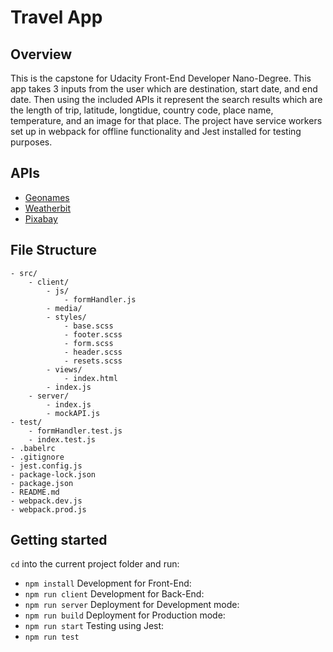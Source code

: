 # Travel App

## Overview 

This is the capstone for Udacity Front-End Developer Nano-Degree. This app takes 3 inputs from the user which are destination, start date, and end date. Then using the included APIs it represent the search results which are the length of trip, latitude, longtidue, country code, place name, temperature, and an image for that place. The project have service workers set up in webpack for offline functionality and Jest installed for testing purposes.

## APIs

* [Geonames](http://api.geonames.org)
* [Weatherbit](https://api.weatherbit.io/)
* [Pixabay](https://pixabay.com/api/)

## File Structure

    - src/
        - client/
            - js/
                - formHandler.js
            - media/
            - styles/
			    - base.scss
				- footer.scss
				- form.scss
				- header.scss
				- resets.scss
            - views/
                - index.html
            - index.js        
        - server/ 
            - index.js
			- mockAPI.js
    - test/
	    - formHandler.test.js
		- index.test.js	
    - .babelrc
    - .gitignore
	- jest.config.js
    - package-lock.json
    - package.json
    - README.md
    - webpack.dev.js
    - webpack.prod.js

## Getting started

`cd` into the current project folder and run:
- `npm install`
Development for Front-End:
- `npm run client`
Development for Back-End:
- `npm run server`
Deployment for Development mode:
- `npm run build`
Deployment for Production mode:
- `npm run start`
Testing using Jest:
- `npm run test`
